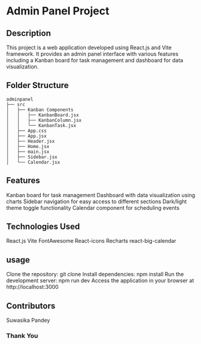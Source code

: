 # Admin Panel Project
## Description
This project is a web application developed using React.js and Vite framework. It provides an admin panel interface with various features including a Kanban board for task management and dashboard for data visualization.

## Folder Structure
```
adminpanel
├── src
│   ├── Kanban Components
│   │   ├── KanbanBoard.jsx
│   │   ├── KanbanColumn.jsx
│   │   └── KanbanTask.jsx
│   ├── App.css
│   ├── App.jsx
│   ├── Header.jsx
│   ├── Home.jsx
│   ├── main.jsx
│   ├── Sidebar.jsx
│   └── Calendar.jsx
```
## Features
Kanban board for task management
Dashboard with data visualization using charts
Sidebar navigation for easy access to different sections
Dark/light theme toggle functionality
Calendar component for scheduling events

## Technologies Used
React.js
Vite
FontAwesome
React-icons
Recharts
react-big-calendar

## usage
Clone the repository: git clone <repository-url>
Install dependencies: npm install
Run the development server: npm run dev
Access the application in your browser at http://localhost:3000

## Contributors
Suwasika Pandey

### Thank You
